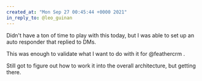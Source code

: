 ```yaml
---
created_at: "Mon Sep 27 00:45:44 +0000 2021"
in_reply_to: @leo_guinan
---
```


Didn't have a ton of time to play with this today, but I was able to set up an auto responder that replied to DMs.

This was enough to validate what I want to do with it for @feathercrm .

Still got to figure out how to work it into the overall architecture, but getting there.